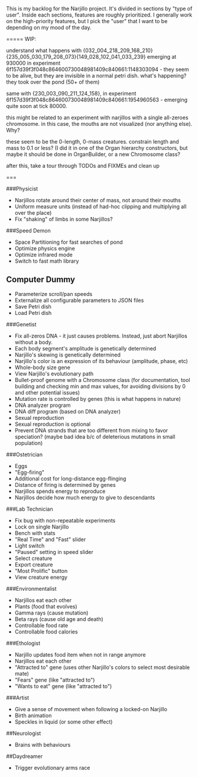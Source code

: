 This is my backlog for the Narjillo project. It's divided in sections by "type of user". Inside each sections, features are roughly prioritized.
I generally work on the high-priority features, but I pick the "user" that I want to be depending on my mood of the day.

=====
WIP:

understand what happens with {032_004_218_209_168_210}{235_005_030_179_208_073}{149_028_102_041_033_239}
emerging at 930000 in experiment 6f157d39f3f048c864600730048981409c840661:1148303094 - they seem to be alive,
but they are invisible in a normal petri dish. what's happening? they took over the pond (50+ of them)

same with {230_003_090_211_124_158}, in experiment 6f157d39f3f048c864600730048981409c840661:1954960563 - emerging quite soon at tick 80000.

this might be related to an experiment with narjillos with a single all-zeroes chromosome. in this case, the mouths are not visualized (nor anything else). Why?

these seem to be the 0-length, 0-mass creatures. constrain length and mass to 0.1 or less? (I did it in one of the Organ hierarchy constructors, but maybe it should be done in OrganBuilder, or a new Chromosome class?

after this, take a tour through TODOs and FIXMEs and clean up

===


###Physicist

* Narjillos rotate around their center of mass, not around their mouths
* Uniform measure units (instead of had-hoc clipping and multiplying all over the place)
* Fix "shaking" of limbs in some Narjillos?

###Speed Demon

* Space Partitioning for fast searches of pond
* Optimize physics engine
* Optimize infrared mode
* Switch to fast math library

## Computer Dummy

* Parameterize scroll/pan speeds
* Externalize all configurable parameters to JSON files
* Save Petri dish
* Load Petri dish

###Genetist

* Fix all-zeros DNA - it just causes problems. Instead, just abort Narjillos without a body.
* Each body segment's amplitude is genetically determined
* Narjillo's skewing is genetically determined
* Narjillo's color is an expression of its behaviour (amplitude, phase, etc)
* Whole-body size gene
* View Narjillo's evolutionary path
* Bullet-proof genome with a Chromosome class (for documentation, tool building and checking min and max values, for avoiding divisions by 0 and other potential issues)
* Mutation rate is controlled by genes (this is what happens in nature)
* DNA analyzer program
* DNA diff program (based on DNA analyzer)
* Sexual reproduction
* Sexual reproduction is optional
* Prevent DNA strands that are too different from mixing to favor speciation? (maybe bad idea b/c of deleterious mutations in small population)

###Ostetrician

* Eggs
* "Egg-firing"
* Additional cost for long-distance egg-flinging
* Distance of firing is determined by genes
* Narjillos spends energy to reproduce
* Narjillos decide how much energy to give to descendants

###Lab Technician

* Fix bug with non-repeatable experiments
* Lock on single Narjillo
* Bench with stats
* "Real Time" and "Fast" slider
* Light switch
* "Paused" setting in speed slider
* Select creature
* Export creature
* "Most Prolific" button
* View creature energy

###Environmentalist

* Narjillos eat each other
* Plants (food that evolves)
* Gamma rays (cause mutation)
* Beta rays (cause old age and death)
* Controllable food rate
* Controllable food calories

###Ethologist

* Narjillo updates food item when not in range anymore
* Narjillos eat each other
* "Attracted to" gene (uses other Narjillo's colors to select most desirable mate)
* "Fears" gene (like "attracted to")
* "Wants to eat" gene (like "attracted to")

###Artist

* Give a sense of movement when following a locked-on Narjillo
* Birth animation
* Speckles in liquid (or some other effect)

##Neurologist

* Brains with behaviours

##Daydreamer

* Trigger evolutionary arms race
